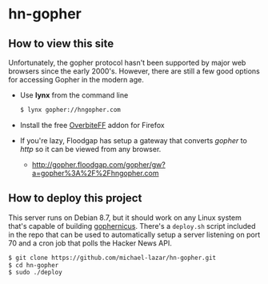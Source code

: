 # hn-gopher

## How to view this site

Unfortunately, the gopher protocol hasn't been supported by major web browsers since the early 2000's. However, there are still a few good options for accessing Gopher in the modern age.

- Use **lynx** from the command line
   ```bash
   $ lynx gopher://hngopher.com
   ```

- Install the free [OverbiteFF](https://addons.mozilla.org/en-US/firefox/addon/overbiteff/)
   addon for Firefox
   
- If you're lazy, Floodgap has setup a gateway that converts *gopher* to *http* so it
   can be viewed from any browser.
   - http://gopher.floodgap.com/gopher/gw?a=gopher%3A%2F%2Fhngopher.com
   

## How to deploy this project

This server runs on Debian 8.7, but it should work on any Linux system that's capable of building [gophernicus](https://github.com/prologic/gophernicus). There's a ``deploy.sh`` script included in the repo that can be used
to automatically setup a server listening on port 70 and a cron job that polls the Hacker News API.

```bash
$ git clone https://github.com/michael-lazar/hn-gopher.git
$ cd hn-gopher
$ sudo ./deploy
```
